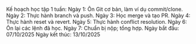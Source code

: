 Kế hoạch học tập 1 tuần:
Ngày 1: Ôn Git cơ bản, làm ví dụ commit/clone.
Ngày 2: Thực hành branch và push.
Ngày 3: Học merge và tạo PR.
Ngày 4: Thực hành reset và revert.
Ngày 5: Thực hành conflict resolution.
Ngày 6: Ôn lại các lệnh đã học.
Ngày 7: Chuẩn bị nộp; tổng hợp.
Ngày bắt đầu: 07/10/2025
Ngày kết thúc: 13/10/2025
